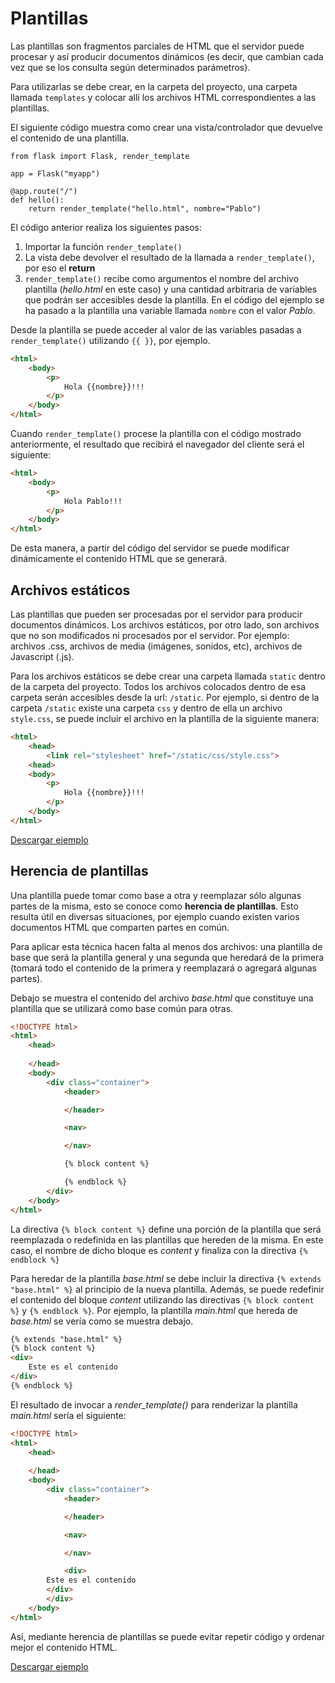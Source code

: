 # Plantillas

Las plantillas son fragmentos parciales de HTML que el servidor puede procesar y así producir documentos dinámicos (es decir, que cambian cada vez que se los consulta según determinados parámetros).

Para utilizarlas se debe crear, en la carpeta del proyecto, una carpeta llamada ```templates```
y colocar allí los archivos HTML correspondientes a las plantillas.

El siguiente código muestra como crear una vista/controlador que devuelve el contenido de una plantilla.

```
from flask import Flask, render_template

app = Flask("myapp")

@app.route("/")
def hello():
    return render_template("hello.html", nombre="Pablo")
```

El código anterior realiza los siguientes pasos:

1. Importar la función ```render_template()```
2. La vista debe devolver el resultado de la llamada a ```render_template()```, por eso el **return**
3. ```render_template()``` recibe como argumentos el nombre del archivo plantilla (*hello.html* en este caso) y una cantidad arbitraria de variables que podrán ser accesibles desde la plantilla. En el código del ejemplo se ha pasado a la plantilla una variable llamada ```nombre``` con el valor *Pablo*.

Desde la plantilla se puede acceder al valor de las variables pasadas a ```render_template()``` utilizando ```{{ }}```, por ejemplo.

```html
<html>
    <body>
        <p>
            Hola {{nombre}}!!!
        </p>    
    </body>
</html>
```

Cuando ```render_template()``` procese la plantilla con el código mostrado anteriormente, el resultado que recibirá el navegador del cliente será el siguiente:

```html
<html>
    <body>
        <p>
            Hola Pablo!!!
        </p>    
    </body>
</html>
```

De esta manera, a partir del código del servidor se puede modificar dinámicamente el contenido HTML que se generará.


## Archivos estáticos

Las plantillas que pueden ser procesadas por el servidor para producir documentos dinámicos. Los archivos estáticos, por otro lado, son archivos que no son modificados ni procesados por el servidor. Por ejemplo: archivos .css, archivos de media (imágenes, sonidos, etc), archivos de Javascript (.js).

Para los archivos estáticos se debe crear una carpeta llamada ```static``` dentro de la carpeta del proyecto. Todos los archivos colocados dentro de esa carpeta serán accesibles desde la url: ```/static```. Por ejemplo, si dentro de la carpeta ```/static``` existe una carpeta ```css``` y dentro de ella un archivo ```style.css```, se puede incluir el archivo en la plantilla de la siguiente manera:

```html
<html>
    <head>
        <link rel="stylesheet" href="/static/css/style.css">
    <head>
    <body>
        <p>
            Hola {{nombre}}!!!
        </p>    
    </body>
</html>
```

[Descargar ejemplo](https://minhaskamal.github.io/DownGit/#/home?url=https://github.com/pabab/flask_tutorial/tree/master/examples/templates_static)


## Herencia de plantillas

Una plantilla puede tomar como base a otra y reemplazar sólo algunas partes de la misma, esto se conoce como **herencia de plantillas**. Esto resulta útil en diversas situaciones, por ejemplo cuando existen varios documentos HTML que comparten partes en común.

Para aplicar esta técnica hacen falta al menos dos archivos: una plantilla de base que será la plantilla general y una segunda que heredará de la primera (tomará todo el contenido de la primera y reemplazará o agregará algunas partes).

Debajo se muestra el contenido del archivo *base.html* que constituye una plantilla que se utilizará como base común para otras.

```html
<!DOCTYPE html>
<html>
    <head>
        
    </head>
    <body>
        <div class="container">
            <header>

            </header>

            <nav>

            </nav>

            {% block content %}

            {% endblock %}
        </div>
    </body>
</html>
```

La directiva ```{% block content %}``` define una porción de la plantilla que será reemplazada o redefinida en las plantillas que hereden de la misma. En este caso, el nombre de dicho bloque es *content* y finaliza con la directiva ```{% endblock %}```

Para heredar de la plantilla *base.html* se debe incluir la directiva ```{% extends "base.html" %}``` al principio de la nueva plantilla. Además, se puede redefinir el contenido del bloque *content* utilizando las directivas ```{% block content %}``` y ```{% endblock %}```. Por ejemplo, la plantilla *main.html* que hereda de *base.html* se vería como se muestra debajo.

```html
{% extends "base.html" %}
{% block content %}
<div>
	Este es el contenido
</div>
{% endblock %}
```

El resultado de invocar a *render_template()* para renderizar la plantilla *main.html* sería el siguiente:

```html
<!DOCTYPE html>
<html>
    <head>
        
    </head>
    <body>
        <div class="container">
            <header>

            </header>

            <nav>

            </nav>

            <div>
		Este es el contenido
	    </div>
        </div>
    </body>
</html>
```

Así, mediante herencia de plantillas se puede evitar repetir código y ordenar mejor el contenido HTML.

[Descargar ejemplo](https://minhaskamal.github.io/DownGit/#/home?url=https://github.com/pabab/flask_tutorial/tree/master/examples/templates_inheritance)